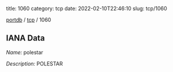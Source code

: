 title: 1060
category: tcp
date: 2022-02-10T22:46:10
slug: tcp/1060

[portdb](/) / [tcp](/category/tcp.html) / 1060


## IANA Data

_Name:_ polestar

_Description:_ POLESTAR

